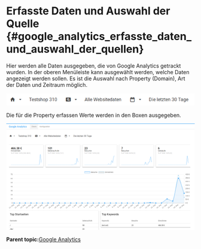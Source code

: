# Erfasste Daten und Auswahl der Quelle {#google_analytics_erfasste_daten_und_auswahl_der_quellen}

Hier werden alle Daten ausgegeben, die von Google Analytics getrackt wurden. In der oberen Menüleiste kann ausgewählt werden, welche Daten angezeigt werden sollen. Es ist die Auswahl nach Property \(Domain\), Art der Daten und Zeitraum möglich.

![](Bilder/GooS-20180920_017.png "Auswahl des Shops und der anzuzeigenden Daten")

Die für die Property erfassen Werte werden in den Boxen ausgegeben.

![](Bilder/GooS-20180920_016.png "Ausgabe der erfassten Werte")

**Parent topic:**[Google Analytics](8_9_4_GoogleAnalytics.md)

